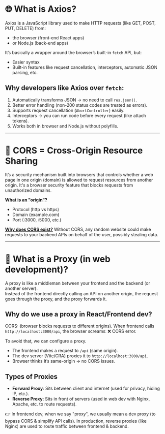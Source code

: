 # 🌐 What is Axios?
Axios is a JavaScript library used to make HTTP requests (like GET, POST, PUT, DELETE) from:
- the browser (front-end React apps)
- or Node.js (back-end apps)

It’s basically a wrapper around the browser’s built-in `fetch` API, but:
- Easier syntax
- Built-in features like request cancellation, interceptors, automatic JSON parsing, etc.

## Why developers like Axios over `fetch`:
1. Automatically transforms JSON → no need to call `res.json()`.
2. Better error handling (non-200 status codes are treated as errors).
3. Supports request cancellation (`AbortController`) easily.
4. Interceptors → you can run code before every request (like attach tokens).
5. Works both in browser and Node.js without polyfills.

---

# 🔹 CORS = Cross-Origin Resource Sharing
It’s a security mechanism built into browsers that controls whether a web page in one origin (domain) is allowed to request resources from another origin. It's a browser security feature that blocks requests from unauthorized domains.

**<u>What is an "origin"?</u>**
- Protocol (http vs https)
- Domain (example.com)
- Port (:3000, :5000, etc.)

**<u>Why does CORS exist?</u>**
Without CORS, any random website could make requests to your backend APIs on behalf of the user, possibly stealing data.

---

# 🔹 What is a Proxy (in web development)?
A proxy is like a middleman between your frontend and the backend (or another server).  
Instead of the frontend directly calling an API on another origin, the request goes through the proxy, and the proxy forwards it.

## Why do we use a proxy in React/Frontend dev?
CORS: (browser blocks requests to different origins). When frontend calls `http://localhost:3000/api`, the browser screams: ❌ CORS error.

To avoid that, we can configure a proxy.
- The frontend makes a request to `/api` (same origin).
- The dev server (Vite/CRA) proxies it to `http://localhost:3000/api`.
- Browser thinks it’s same-origin -> no CORS issues.

## Types of Proxies
- **Forward Proxy**: Sits between client and internet (used for privacy, hiding IP, etc.).
- **Reverse Proxy**: Sits in front of servers (used in web dev with Nginx, Apache, etc. to route requests).

👉 In frontend dev, when we say "proxy", we usually mean a dev proxy (to bypass CORS & simplify API calls). In production, reverse proxies (like Nginx) are used to route traffic between frontend & backend.